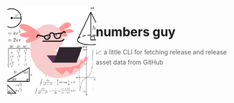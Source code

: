 <img align="left" width="200" src="guy.png">

# numbers guy
> 📈 a little CLI for fetching release and release asset data from GitHub


